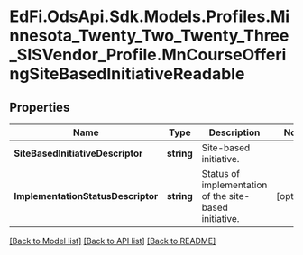 # EdFi.OdsApi.Sdk.Models.Profiles.Minnesota_Twenty_Two_Twenty_Three_SISVendor_Profile.MnCourseOfferingSiteBasedInitiativeReadable
## Properties

Name | Type | Description | Notes
------------ | ------------- | ------------- | -------------
**SiteBasedInitiativeDescriptor** | **string** | Site-based initiative. | 
**ImplementationStatusDescriptor** | **string** | Status of implementation of the site-based initiative. | [optional] 

[[Back to Model list]](../README.md#documentation-for-models) [[Back to API list]](../README.md#documentation-for-api-endpoints) [[Back to README]](../README.md)

